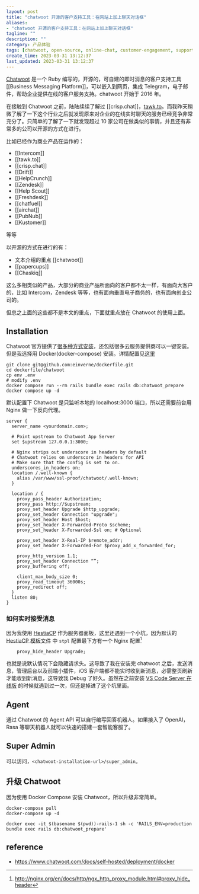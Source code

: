 ```yaml
---
layout: post
title: "chatwoot 开源的客户支持工具：在网站上加上聊天对话框"
aliases:
- "chatwoot 开源的客户支持工具：在网站上加上聊天对话框"
tagline: ""
description: ""
category: 产品体验
tags: [chatwoot, open-source, online-chat, customer-engagement, support, real-time-support]
create_time: 2023-03-31 13:12:37
last_updated: 2023-03-31 13:12:37
---
```


[Chatwoot](https://www.chatwoot.com/) 是一个 Ruby 编写的，开源的，可自建的即时消息的客户支持工具 [[Business Messaging Platform]]，可以嵌入到网页，集成 Telegram，电子邮件，帮助企业提供在线的客户服务支持。chatwoot 开始于 2016 年。

在接触到 Chatwoot 之前，陆陆续续了解过 [[crisp.chat]]，[tawk.to](/post/2023/03/tawk-to-usage.html)。而我昨天稍微了解了一下这个行业之后就发现原来对企业的在线实时聊天的服务已经竞争非常充分了。只简单的了解了一下就发现超过 10 家公司在做类似的事情，并且还有非常多的公司以开源的方式在进行。

比如已经作为商业产品在运作的：

- [[Intercom]]
- [[tawk.to]]
- [[crisp.chat]]
- [[Drift]]
- [[HelpCrunch]]
- [[Zendesk]]
- [[Help Scout]]
- [[Freshdesk]]
- [[chatfuel]]
- [[airchat]]
- [[PubNub]]
- [[Kustomer]]

等等

以开源的方式在进行的有：

- 文本介绍的重点 [[chatwoot]]
- [[papercups]]
- [[Chaskiq]]

这么多相类似的产品，大部分的商业产品所面向的客户都不太一样，有面向大客户的，比如 Intercom，Zendesk 等等，也有面向垂直电子商务的，也有面向创业公司的。

但总之上面的这些都不是本文的重点，下面就重点放在 Chatwoot 的使用上面。

## Installation

Chatwoot 官方提供了[很多种方式安装](https://www.chatwoot.com/docs/self-hosted)，还包括很多云服务提供商可以一键安装。但是我选择用 Docker(docker-compose) 安装。详情配置见[这里](https://github.com/einverne/dockerfile/tree/master/chatwoot)

```
git clone git@github.com:einverne/dockerfile.git
cd dockerfile/chatwoot
cp env .env
# modify .env
docker compose run --rm rails bundle exec rails db:chatwoot_prepare
docker compose up -d
```

默认配置下 Chatwoot 是只监听本地的 localhost:3000 端口，所以还需要前台用 Nginx 做一下反向代理。

```
server {
  server_name <yourdomain.com>;

  # Point upstream to Chatwoot App Server
  set $upstream 127.0.0.1:3000;

  # Nginx strips out underscore in headers by default
  # Chatwoot relies on underscore in headers for API
  # Make sure that the config is set to on.
  underscores_in_headers on;
  location /.well-known {
    alias /var/www/ssl-proof/chatwoot/.well-known;
  }

  location / {
    proxy_pass_header Authorization;
    proxy_pass http://$upstream;
    proxy_set_header Upgrade $http_upgrade;
    proxy_set_header Connection "upgrade";
    proxy_set_header Host $host;
    proxy_set_header X-Forwarded-Proto $scheme;
    proxy_set_header X-Forwarded-Ssl on; # Optional

    proxy_set_header X-Real-IP $remote_addr;
    proxy_set_header X-Forwarded-For $proxy_add_x_forwarded_for;

    proxy_http_version 1.1;
    proxy_set_header Connection “”;
    proxy_buffering off;

    client_max_body_size 0;
    proxy_read_timeout 36000s;
    proxy_redirect off;
  }
  listen 80;
}
```

### 如何实时接受消息

因为我使用 [HestiaCP](/post/2022/07/web-server-control-panel-hestia-usage.html) 作为服务器面板，这里还遇到一个小坑，因为默认的 [HestiaCP 模板文件](/post/2023/01/hestiacp-web-template.html) 中 `stpl` 配置最下方有一个 Nginx 配置[^1]

[^1]: <http://nginx.org/en/docs/http/ngx_http_proxy_module.html#proxy_hide_header>

```
    proxy_hide_header Upgrade;
```

也就是说默认情况下会隐藏请求头。这导致了我在安装完 chatwoot 之后，发送消息，管理后台以及前端小插件，iOS 客户端都不能实时收到新消息，必需整页刷新才能收到新消息，这导致我 Debug 了好久。虽然在之前安装 [VS Code Server 在线版](/post/2023/03/visual-studio-code-server-usage.html) 的时候就遇到过一次，但还是掉进了这个坑里面。

## Agent

通过 Chatwoot 的 Agent API 可以自行编写回答机器人。如果接入了 OpenAI，Rasa 等聊天机器人就可以快速的搭建一套智能客服了。

## Super Admin
可以访问，`<chatwoot-installation-url>/super_admin`。

## 升级 Chatwoot

因为使用 Docker Compose 安装 Chatwoot，所以升级非常简单。

```
docker-compose pull
docker-compose up -d

docker exec -it $(basename $(pwd))-rails-1 sh -c 'RAILS_ENV=production bundle exec rails db:chatwoot_prepare'
```

## reference

- <https://www.chatwoot.com/docs/self-hosted/deployment/docker>
